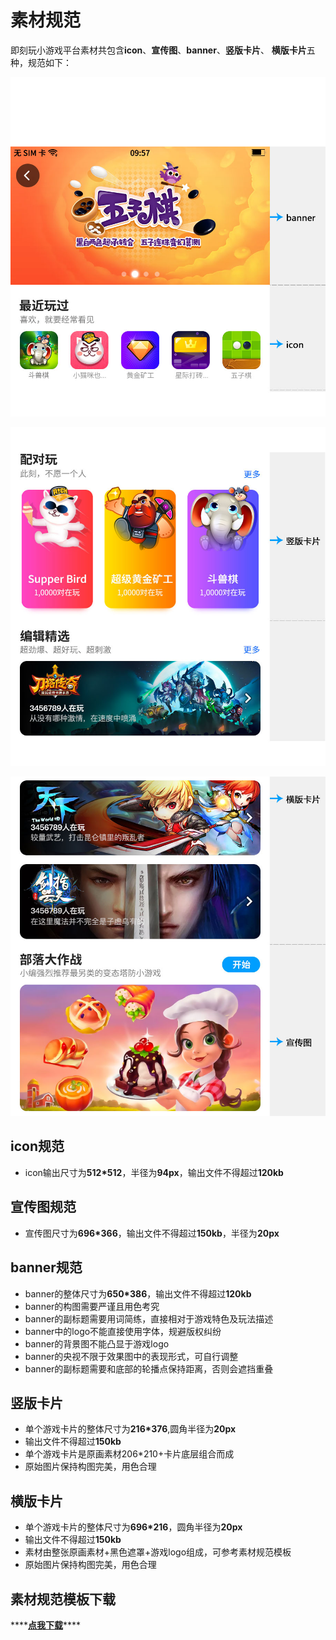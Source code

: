 # 素材规范

即刻玩小游戏平台素材共包含**icon**、**宣传图**、**banner**、**竖版卡片**、 **横版卡片**五种，规范如下：

![](../../../.gitbook/assets/1%20%281%29.jpg)

![](../../../.gitbook/assets/2%20%281%29.jpg)

![](../../../.gitbook/assets/3.jpg)

## icon规范

* icon输出尺寸为**512\*512**，半径为**94px**，输出文件不得超过**120kb**

## 宣传图规范

* 宣传图尺寸为**696\*366**，输出文件不得超过**150kb**，半径为**20px**

## banner规范

* banner的整体尺寸为**650\*386**，输出文件不得超过**120kb**
* banner的构图需要严谨且用色考究
* banner的副标题需要用词简练，直接相对于游戏特色及玩法描述
* banner中的logo不能直接使用字体，规避版权纠纷
* banner的背景图不能凸显于游戏logo
* banner的央视不限于效果图中的表现形式，可自行调整
* banner的副标题需要和底部的轮播点保持距离，否则会遮挡重叠

## 竖版卡片

* 单个游戏卡片的整体尺寸为**216\*376**,圆角半径为**20px**
* 输出文件不得超过**150kb**
* 单个游戏卡片是原画素材206\*210+卡片底层组合而成
* 原始图片保持构图完美，用色合理

## 横版卡片

* 单个游戏卡片的整体尺寸为**696\*216**，圆角半径为**20px**
* 输出文件不得超过**150kb**
* 素材由整张原画素材+黑色遮罩+游戏logo组成，可参考素材规范模板
* 原始图片保持构图完美，用色合理

## 素材规范模板下载

\*\*\*\*[**点我下载**](https://chukong.oss-cn-qingdao.aliyuncs.com/res/%E5%8D%B3%E5%88%BB%E7%8E%A9%E5%B0%8F%E6%B8%B8%E6%88%8F%E4%B8%AD%E5%BF%83%E7%B4%A0%E6%9D%90%E8%A7%84%E8%8C%83.zip)\*\*\*\*



